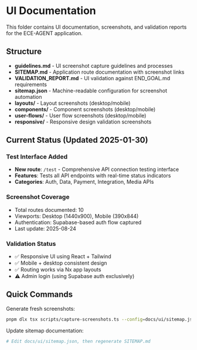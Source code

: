 # UI Documentation

This folder contains UI documentation, screenshots, and validation reports for the ECE-AGENT application.

## Structure

- **guidelines.md** - UI screenshot capture guidelines and processes
- **SITEMAP.md** - Application route documentation with screenshot links
- **VALIDATION_REPORT.md** - UI validation against END_GOAL.md requirements
- **sitemap.json** - Machine-readable configuration for screenshot automation
- **layouts/** - Layout screenshots (desktop/mobile)
- **components/** - Component screenshots (desktop/mobile)
- **user-flows/** - User flow screenshots (desktop/mobile)
- **responsive/** - Responsive design validation screenshots

## Current Status (Updated 2025-01-30)

### Test Interface Added

- **New route**: `/test` - Comprehensive API connection testing interface
- **Features**: Tests all API endpoints with real-time status indicators
- **Categories**: Auth, Data, Payment, Integration, Media APIs

### Screenshot Coverage

- Total routes documented: 10
- Viewports: Desktop (1440x900), Mobile (390x844)
- Authentication: Supabase-based auth flow captured
- Last update: 2025-08-24

### Validation Status

- ✅ Responsive UI using React + Tailwind
- ✅ Mobile + desktop consistent design
- ✅ Routing works via Nx app layouts
- ⚠️ Admin login (using Supabase auth exclusively)

## Quick Commands

Generate fresh screenshots:

```bash
pnpm dlx tsx scripts/capture-screenshots.ts --config=docs/ui/sitemap.json --out=docs/ui --base=http://localhost:3000
```

Update sitemap documentation:

```bash
# Edit docs/ui/sitemap.json, then regenerate SITEMAP.md
```
